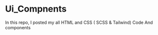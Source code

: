 
# Ui_Compnents

In this repo, I posted my all HTML and CSS ( SCSS &amp; Tailwind) Code 
And components 
